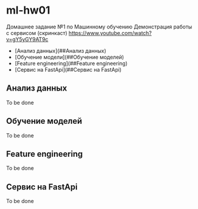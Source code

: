 # ml-hw01
Домашнее задание №1 по Машинному обучению
Демонстрация работы с сервисом (скринкаст) 
https://www.youtube.com/watch?v=gY5yGY9AT9c

- [Анализ данных](##Анализ данных)
- [Обучение модели](##Обучение моделей)
- [Feature engineering](##Feature engineering)
- [Сервис на FastApi](##Сервис на FastApi)


## Анализ данных
To be done
## Обучение моделей
To be done
## Feature engineering
To be done
## Сервис на FastApi
To be done

